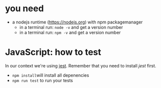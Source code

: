# you need
- a nodejs runtime (https://nodejs.org) with npm packagemanager
  - in a terminal run: ```node -v``` and get a version number
  - in a terminal run: ```npm -v``` and get a version number

# JavaScript: how to test
In our context we're using [jest](https://jestjs.io/). Remember that you need to install *jest* first.

- ```npm install```will install all depenencies 
- ```npm run test``` to run your tests

